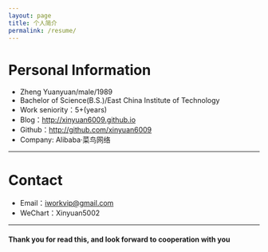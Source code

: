```yaml
---
layout: page
title: 个人简介
permalink: /resume/
---
```


# Personal Information

 - Zheng Yuanyuan/male/1989 
 - Bachelor of Science(B.S.)/East China Institute of Technology
 - Work seniority：5+(years)
 - Blog：http://xinyuan6009.github.io 
 - Github：http://github.com/xinyuan6009 
 - Company: Alibaba·菜鸟网络

---

# Contact

- Email：iworkvip@gmail.com
- WeChart：Xinyuan5002

---



#### Thank you for read this, and look forward to cooperation with you



